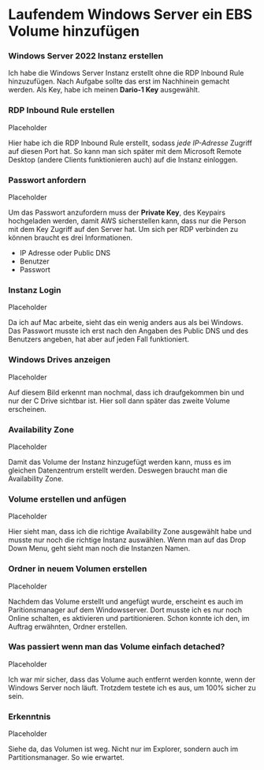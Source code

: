
# Laufendem Windows Server ein EBS Volume hinzufügen

### Windows Server 2022 Instanz erstellen
Ich habe die Windows Server Instanz erstellt ohne die RDP Inbound Rule hinzuzufügen. Nach Aufgabe sollte das erst im Nachhinein gemacht werden. Als Key, habe ich meinen **Dario-1 Key** ausgewählt. 

### RDP Inbound Rule erstellen
Placeholder

Hier habe ich die RDP Inbound Rule erstellt, sodass *jede IP-Adresse* Zugriff auf diesen Port hat. So kann man sich später mit dem Microsoft Remote Desktop (andere Clients funktionieren auch) auf die Instanz einloggen. 

### Passwort anfordern
Placeholder

Um das Passwort anzufordern muss der **Private Key**, des Keypairs hochgeladen werden, damit AWS sicherstellen kann, dass nur die Person mit dem Key Zugriff auf den Server hat. Um sich per RDP verbinden zu können braucht es drei Informationen.

- IP Adresse oder Public DNS
- Benutzer
- Passwort

### Instanz Login
Placeholder

Da ich auf Mac arbeite, sieht das ein wenig anders aus als bei Windows. Das Passwort musste ich erst nach den Angaben des Public DNS und des Benutzers angeben, hat aber auf jeden Fall funktioniert. 

### Windows Drives anzeigen
Placeholder

Auf diesem Bild erkennt man nochmal, dass ich draufgekommen bin und nur der C Drive sichtbar ist. Hier soll dann später das zweite Volume erscheinen. 

### Availability Zone
Placeholder

Damit das Volume der Instanz hinzugefügt werden kann, muss es im gleichen Datenzentrum erstellt werden. Deswegen braucht man die Availability Zone. 

### Volume erstellen und anfügen
Placeholder

Hier sieht man, dass ich die richtige Availability Zone ausgewählt habe und musste nur noch die richtige Instanz auswählen. Wenn man auf das Drop Down Menu, geht sieht man noch die Instanzen Namen. 

### Ordner in neuem Volumen erstellen
Placeholder

Nachdem das Volume erstellt und angefügt wurde, erscheint es auch im Paritionsmanager auf dem Windowsserver. Dort musste ich es nur noch Online schalten, es aktivieren und partitionieren. Schon konnte ich den, im Auftrag erwähnten, Ordner erstellen. 

### Was passiert wenn man das Volume einfach detached?
Placeholder

Ich war mir sicher, dass das Volume auch entfernt werden konnte, wenn der Windows Server noch läuft. Trotzdem testete ich es aus, um 100% sicher zu sein. 

### Erkenntnis
Placeholder

Siehe da, das Volumen ist weg. Nicht nur im Explorer, sondern auch im Partitionsmanager. So wie erwartet. 